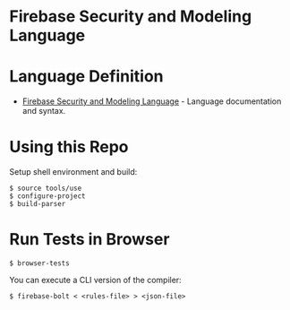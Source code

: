 # Firebase Security and Modeling Language

# Language Definition

  - [Firebase Security and Modeling Language](docs/language.md) - Language documentation and syntax.

# Using this Repo

Setup shell environment and build:

    $ source tools/use
    $ configure-project
    $ build-parser

# Run Tests in Browser

    $ browser-tests

You can execute a CLI version of the compiler:

    $ firebase-bolt < <rules-file> > <json-file>
